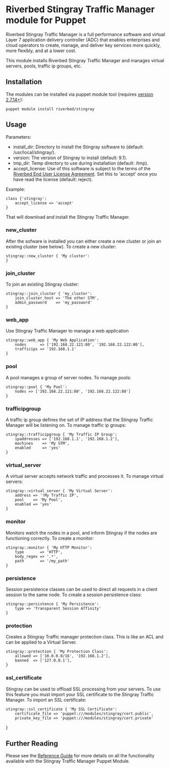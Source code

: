 # Riverbed Stingray Traffic Manager module for Puppet

Riverbed Stingray Traffic Manager is a full performance software and virtual Layer 7 application delivery controller (ADC) that enables enterprises and cloud operators to create, manage, and deliver key services more quickly, more flexibly, and at a lower cost.

This module installs Riverbed Stingray Traffic Manager and manages virtual servers, pools, traffic ip groups, etc.

## Installation

The modules can be installed via puppet module tool (requires [version 2.7.14+](http://docs.puppetlabs.com/puppet/2.7/reference/modules_installing.html)):

    puppet module install riverbed/stingray

## Usage

Parameters:

* install_dir: Directory to install the Stingray software to (default: /usr/local/stingray/).
* version: The version of Stingray to install (default: 9.1).
* tmp_dir: Temp directory to use during installation (default: /tmp).
* accept_license: Use of this software is subject to the terms of the [Riverbed End User License Agreement](http://www.riverbed.com/license).  Set this to 'accept' once you have read the license (default: reject).

Example:

    class {'stingray':
        accept_license => 'accept'
    }

That will download and install the Stingray Traffic Manager.

### new_cluster
After the sofware is installed you can either create a new cluster or join an existing cluster (see below).  To create a new cluster:

    stingray::new_cluster { 'My cluster':
    }

### join_cluster
To join an existing Stingray cluster:

    stingray::join_cluster { 'my_cluster':
        join_cluster_host => 'The other STM',
        admin_password    => 'my_password'
    }

### web_app
Use Stingray Traffic Manager to manage a web application

    stingray::web_app { 'My Web Application':
        nodes      => ['192.168.22.121:80', '192.168.22.122:80'],
        trafficips => '192.168.1.1'
    }

### pool
A pool manages a group of server nodes.  To manage pools:

    stingray::pool { 'My Pool':
        nodes => ['192.168.22.121:80', '192.168.22.122:80']
    }

### trafficipgroup
A traffic ip group defines the set of IP address that the Stingray Traffic Manager will be listening on.  To manage traffic ip groups:

    stingray::trafficipgroup { 'My Traffic IP Group':
        ipaddresses => ['192.168.1.1', '192.168.1.2'],
        machines    => 'My STM',
        enabled     => 'yes'
    }

### virtual_server
A virtual server accepts network traffic and processes it.  To manage virtual servers:

    stingray::virtual_server { 'My Virtual Server':
        address => '!My Traffic IP',
        pool    => 'My Pool',
        enabled => 'yes'
    }

### monitor
Monitors watch the nodes in a pool, and inform Stingray if the nodes are functioning correctly. To create a monitor:

    stingray::monitor { 'My HTTP Monitor':
        type       => 'HTTP',
        body_regex => '.*',
        path       => '/my_path'
    }

### persistence
Session persistence classes can be used to direct all requests in a client session to the same node. To create a session persistence class:

    stingray::persistence { 'My Persistence':
        type => 'Transparent Session Affinity'
    }

### protection
Creates a Stingray Traffic manager protection class. This is like an ACL and can be applied to a Virtual Server.

    stingray::protection { 'My Protection Class':
        allowed => ['10.0.0.0/16', '192.168.1.2'],
        banned  => ['127.0.0.1'],
    }

### ssl_certificate
Stingray can be used to offload SSL processing from your servers.  To use this feature you must import your SSL certificate to the Stingray Traffic Manager.  To import an SSL certificate:

    stingray::ssl_certificate { 'My SSL Certificate':
        certificate_file => 'puppet:///modules/stingray/cert.public',
        private_key_file => 'puppet:///modules/stingray/cert.private'
}

## Further Reading
Please see the [Reference Guide](https://splash.riverbed.com/docs/DOC-1638) for more details on all the functionality available with the Stingray Traffic Manager Puppet Module.

